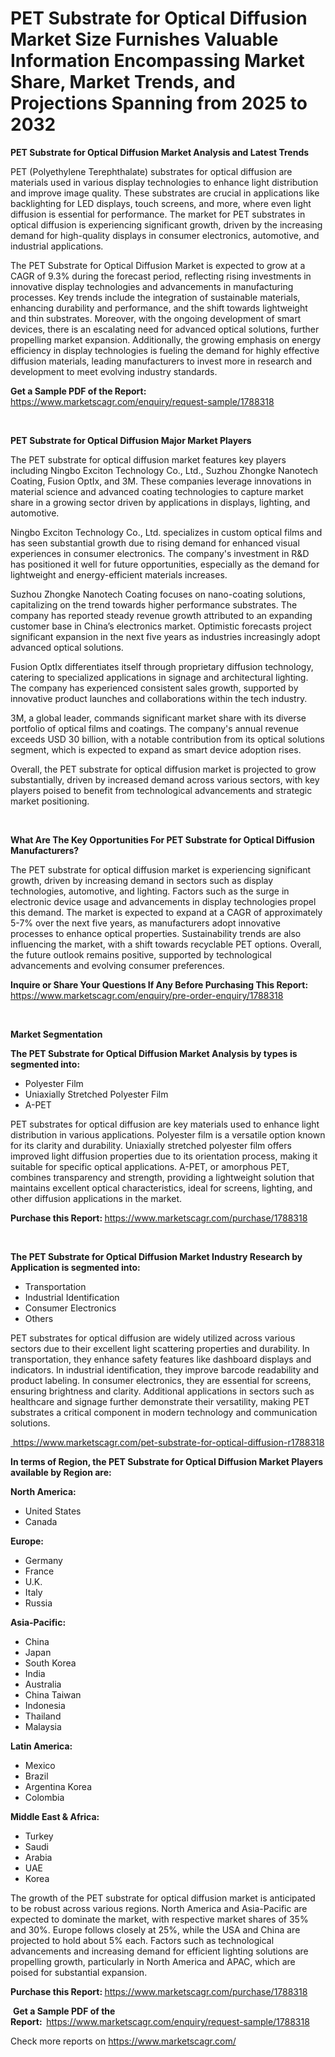 <p><h1>PET Substrate for Optical Diffusion Market Size Furnishes Valuable Information Encompassing Market Share, Market Trends, and Projections Spanning from 2025 to 2032</h1></p><p><strong>PET Substrate for Optical Diffusion Market Analysis and Latest Trends</strong></p>
<p><p>PET (Polyethylene Terephthalate) substrates for optical diffusion are materials used in various display technologies to enhance light distribution and improve image quality. These substrates are crucial in applications like backlighting for LED displays, touch screens, and more, where even light diffusion is essential for performance. The market for PET substrates in optical diffusion is experiencing significant growth, driven by the increasing demand for high-quality displays in consumer electronics, automotive, and industrial applications.</p><p>The PET Substrate for Optical Diffusion Market is expected to grow at a CAGR of 9.3% during the forecast period, reflecting rising investments in innovative display technologies and advancements in manufacturing processes. Key trends include the integration of sustainable materials, enhancing durability and performance, and the shift towards lightweight and thin substrates. Moreover, with the ongoing development of smart devices, there is an escalating need for advanced optical solutions, further propelling market expansion. Additionally, the growing emphasis on energy efficiency in display technologies is fueling the demand for highly effective diffusion materials, leading manufacturers to invest more in research and development to meet evolving industry standards.</p></p>
<p><strong>Get a Sample PDF of the Report:&nbsp;</strong> <a href="https://www.marketscagr.com/enquiry/request-sample/1788318?utm_campaign=1905&utm_medium=2&utm_source=Github&utm_content=ia&utm_term=02022025&utm_id=pet-substrate-for-optical-diffusion">https://www.marketscagr.com/enquiry/request-sample/1788318</a></p>
<p>&nbsp;</p>
<p><strong>PET Substrate for Optical Diffusion Major Market Players</strong></p>
<p><p>The PET substrate for optical diffusion market features key players including Ningbo Exciton Technology Co., Ltd., Suzhou Zhongke Nanotech Coating, Fusion OptIx, and 3M. These companies leverage innovations in material science and advanced coating technologies to capture market share in a growing sector driven by applications in displays, lighting, and automotive.</p><p>Ningbo Exciton Technology Co., Ltd. specializes in custom optical films and has seen substantial growth due to rising demand for enhanced visual experiences in consumer electronics. The company's investment in R&D has positioned it well for future opportunities, especially as the demand for lightweight and energy-efficient materials increases.</p><p>Suzhou Zhongke Nanotech Coating focuses on nano-coating solutions, capitalizing on the trend towards higher performance substrates. The company has reported steady revenue growth attributed to an expanding customer base in China’s electronics market. Optimistic forecasts project significant expansion in the next five years as industries increasingly adopt advanced optical solutions.</p><p>Fusion OptIx differentiates itself through proprietary diffusion technology, catering to specialized applications in signage and architectural lighting. The company has experienced consistent sales growth, supported by innovative product launches and collaborations within the tech industry.</p><p>3M, a global leader, commands significant market share with its diverse portfolio of optical films and coatings. The company's annual revenue exceeds USD 30 billion, with a notable contribution from its optical solutions segment, which is expected to expand as smart device adoption rises. </p><p>Overall, the PET substrate for optical diffusion market is projected to grow substantially, driven by increased demand across various sectors, with key players poised to benefit from technological advancements and strategic market positioning.</p></p>
<p>&nbsp;</p>
<p><strong>What Are The Key Opportunities For PET Substrate for Optical Diffusion Manufacturers?</strong></p>
<p><p>The PET substrate for optical diffusion market is experiencing significant growth, driven by increasing demand in sectors such as display technologies, automotive, and lighting. Factors such as the surge in electronic device usage and advancements in display technologies propel this demand. The market is expected to expand at a CAGR of approximately 5-7% over the next five years, as manufacturers adopt innovative processes to enhance optical properties. Sustainability trends are also influencing the market, with a shift towards recyclable PET options. Overall, the future outlook remains positive, supported by technological advancements and evolving consumer preferences.</p></p>
<p><strong>Inquire or Share Your Questions If Any Before Purchasing This Report:</strong> <a href="https://www.marketscagr.com/enquiry/pre-order-enquiry/1788318?utm_campaign=1905&utm_medium=2&utm_source=Github&utm_content=ia&utm_term=02022025&utm_id=pet-substrate-for-optical-diffusion">https://www.marketscagr.com/enquiry/pre-order-enquiry/1788318</a></p>
<p>&nbsp;</p>
<p><strong>Market Segmentation</strong></p>
<p><strong>The PET Substrate for Optical Diffusion Market Analysis by types is segmented into:</strong></p>
<p><ul><li>Polyester Film</li><li>Uniaxially Stretched Polyester Film</li><li>A-PET</li></ul></p>
<p><p>PET substrates for optical diffusion are key materials used to enhance light distribution in various applications. Polyester film is a versatile option known for its clarity and durability. Uniaxially stretched polyester film offers improved light diffusion properties due to its orientation process, making it suitable for specific optical applications. A-PET, or amorphous PET, combines transparency and strength, providing a lightweight solution that maintains excellent optical characteristics, ideal for screens, lighting, and other diffusion applications in the market.</p></p>
<p><strong>Purchase this Report:&nbsp;</strong><a href="https://www.marketscagr.com/purchase/1788318?utm_campaign=1905&utm_medium=2&utm_source=Github&utm_content=ia&utm_term=02022025&utm_id=pet-substrate-for-optical-diffusion">https://www.marketscagr.com/purchase/1788318</a></p>
<p>&nbsp;</p>
<p><strong>The PET Substrate for Optical Diffusion Market Industry Research by Application is segmented into:</strong></p>
<p><ul><li>Transportation</li><li>Industrial Identification</li><li>Consumer Electronics</li><li>Others</li></ul></p>
<p><p>PET substrates for optical diffusion are widely utilized across various sectors due to their excellent light scattering properties and durability. In transportation, they enhance safety features like dashboard displays and indicators. In industrial identification, they improve barcode readability and product labeling. In consumer electronics, they are essential for screens, ensuring brightness and clarity. Additional applications in sectors such as healthcare and signage further demonstrate their versatility, making PET substrates a critical component in modern technology and communication solutions.</p></p>
<p><a href="https://www.marketscagr.com/pet-substrate-for-optical-diffusion-r1788318?utm_campaign=1905&utm_medium=2&utm_source=Github&utm_content=ia&utm_term=02022025&utm_id=pet-substrate-for-optical-diffusion">&nbsp;https://www.marketscagr.com/pet-substrate-for-optical-diffusion-r1788318</a></p>
<p><strong>In terms of Region, the PET Substrate for Optical Diffusion Market Players available by Region are:</strong></p>
<p>
    <p> <strong> North America: </strong>
        <ul>
            <li>United States</li>
            <li>Canada</li>
        </ul>
        </p> 
    <p> <strong> Europe: </strong>
        <ul>
            <li>Germany</li>
            <li>France</li>
            <li>U.K.</li>
            <li>Italy</li>
            <li>Russia</li>
        </ul>
        </p> 
    <p> <strong> Asia-Pacific: </strong>
        <ul>
            <li>China</li>
            <li>Japan</li>
            <li>South Korea</li>
            <li>India</li>
            <li>Australia</li>
            <li>China Taiwan</li>
            <li>Indonesia</li>
            <li>Thailand</li>
            <li>Malaysia</li>
        </ul>
        </p> 
    <p> <strong> Latin America: </strong>
        <ul>
            <li>Mexico</li>
            <li>Brazil</li>
            <li>Argentina Korea</li>
            <li>Colombia</li>
        </ul>
        </p> 
    <p> <strong> Middle East & Africa: </strong>
        <ul>
            <li>Turkey</li>
            <li>Saudi</li>
            <li>Arabia</li>
            <li>UAE</li>
            <li>Korea</li>
        </ul>
    </p>
    </p>
<p><p>The growth of the PET substrate for optical diffusion market is anticipated to be robust across various regions. North America and Asia-Pacific are expected to dominate the market, with respective market shares of 35% and 30%. Europe follows closely at 25%, while the USA and China are projected to hold about 5% each. Factors such as technological advancements and increasing demand for efficient lighting solutions are propelling growth, particularly in North America and APAC, which are poised for substantial expansion.</p></p>
<p><strong>Purchase this Report: </strong><a href="https://www.marketscagr.com/purchase/1788318?utm_campaign=1905&utm_medium=2&utm_source=Github&utm_content=ia&utm_term=02022025&utm_id=pet-substrate-for-optical-diffusion">https://www.marketscagr.com/purchase/1788318</a></p>
<p>&nbsp;<strong>Get a Sample PDF of the Report:&nbsp;&nbsp;</strong><a href="https://www.marketscagr.com/enquiry/request-sample/1788318?utm_campaign=1905&utm_medium=2&utm_source=Github&utm_content=ia&utm_term=02022025&utm_id=pet-substrate-for-optical-diffusion">https://www.marketscagr.com/enquiry/request-sample/1788318</a></p>
<p><strong></strong></p>
<p>Check more reports on <a href="https://www.marketscagr.com/?utm_campaign=1905&utm_medium=2&utm_source=Github&utm_content=ia&utm_term=02022025&utm_id=pet-substrate-for-optical-diffusion">https://www.marketscagr.com/</a></p>